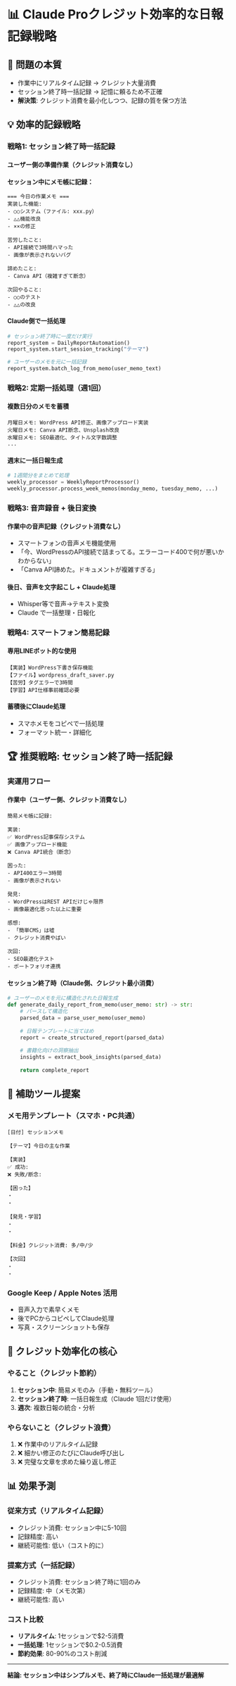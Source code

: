 # 📊 Claude Proクレジット効率的な日報記録戦略

## 🎯 問題の本質
- 作業中にリアルタイム記録 → クレジット大量消費
- セッション終了時一括記録 → 記憶に頼るため不正確
- **解決策**: クレジット消費を最小化しつつ、記録の質を保つ方法

## 💡 効率的記録戦略

### **戦略1: セッション終了時一括記録**

#### ユーザー側の準備作業（クレジット消費なし）
**セッション中にメモ帳に記録：**

```
=== 今日の作業メモ ===
実装した機能:
- ○○システム（ファイル: xxx.py）
- △△機能改良
- ××の修正

苦労したこと:
- API接続で3時間ハマった
- 画像が表示されないバグ

諦めたこと:
- Canva API（複雑すぎて断念）

次回やること:
- ○○のテスト
- △△の改良
```

#### Claude側で一括処理
```python
# セッション終了時に一度だけ実行
report_system = DailyReportAutomation()
report_system.start_session_tracking("テーマ")

# ユーザーのメモを元に一括記録
report_system.batch_log_from_memo(user_memo_text)
```

### **戦略2: 定期一括処理（週1回）**

#### 複数日分のメモを蓄積
```
月曜日メモ: WordPress API修正、画像アップロード実装
火曜日メモ: Canva API断念、Unsplash改良
水曜日メモ: SEO最適化、タイトル文字数調整
...
```

#### 週末に一括日報生成
```python
# 1週間分をまとめて処理
weekly_processor = WeeklyReportProcessor()
weekly_processor.process_week_memos(monday_memo, tuesday_memo, ...)
```

### **戦略3: 音声録音 + 後日変換**

#### 作業中の音声記録（クレジット消費なし）
- スマートフォンの音声メモ機能使用
- 「今、WordPressのAPI接続で詰まってる。エラーコード400で何が悪いかわからない」
- 「Canva API諦めた。ドキュメントが複雑すぎる」

#### 後日、音声を文字起こし + Claude処理
- Whisper等で音声→テキスト変換
- Claude で一括整理・日報化

### **戦略4: スマートフォン簡易記録**

#### 専用LINEボット的な使用
```
【実装】WordPress下書き保存機能
【ファイル】wordpress_draft_saver.py
【苦労】タグエラーで3時間
【学習】API仕様事前確認必要
```

#### 蓄積後にClaude処理
- スマホメモをコピペで一括処理
- フォーマット統一・詳細化

## 🏆 推奨戦略: **セッション終了時一括記録**

### **実運用フロー**

#### **作業中（ユーザー側、クレジット消費なし）**
```
簡易メモ帳に記録:

実装:
✅ WordPress記事保存システム
✅ 画像アップロード機能
❌ Canva API統合（断念）

困った:
- API400エラー3時間
- 画像が表示されない

発見:
- WordPressはREST APIだけじゃ限界
- 画像最適化思った以上に重要

感想:
- 「簡単CMS」は嘘
- クレジット消費やばい

次回:
- SEO最適化テスト
- ポートフォリオ連携
```

#### **セッション終了時（Claude側、クレジット最小消費）**
```python
# ユーザーのメモを元に構造化された日報生成
def generate_daily_report_from_memo(user_memo: str) -> str:
    # パースして構造化
    parsed_data = parse_user_memo(user_memo)
    
    # 日報テンプレートに当てはめ
    report = create_structured_report(parsed_data)
    
    # 書籍化向けの洞察抽出
    insights = extract_book_insights(parsed_data)
    
    return complete_report
```

## 📱 補助ツール提案

### **メモ用テンプレート（スマホ・PC共通）**
```
[日付] セッションメモ

【テーマ】今日の主な作業

【実装】
✅ 成功: 
❌ 失敗/断念: 

【困った】
・
・

【発見・学習】
・
・

【料金】クレジット消費: 多/中/少

【次回】
・
・
```

### **Google Keep / Apple Notes 活用**
- 音声入力で素早くメモ
- 後でPCからコピペしてClaude処理
- 写真・スクリーンショットも保存

## 🎯 クレジット効率化の核心

### **やること（クレジット節約）**
1. **セッション中**: 簡易メモのみ（手動・無料ツール）
2. **セッション終了時**: 一括日報生成（Claude 1回だけ使用）
3. **週次**: 複数日報の統合・分析

### **やらないこと（クレジット浪費）**
1. ❌ 作業中のリアルタイム記録
2. ❌ 細かい修正のたびにClaude呼び出し
3. ❌ 完璧な文章を求めた繰り返し修正

## 📊 効果予測

### **従来方式（リアルタイム記録）**
- クレジット消費: セッション中に5-10回
- 記録精度: 高い
- 継続可能性: 低い（コスト的に）

### **提案方式（一括記録）**
- クレジット消費: セッション終了時に1回のみ
- 記録精度: 中（メモ次第）
- 継続可能性: 高い

### **コスト比較**
- **リアルタイム**: 1セッションで$2-5消費
- **一括処理**: 1セッションで$0.2-0.5消費
- **節約効果**: 80-90%のコスト削減

---

**結論: セッション中はシンプルメモ、終了時にClaude一括処理が最適解**